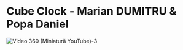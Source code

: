 # Cube Clock - Marian DUMITRU & Popa Daniel 

![Video 360 (Miniatură YouTube)-3](https://user-images.githubusercontent.com/110493446/184898624-2da7adae-dcdb-4e40-90a4-84213b4e5644.gif)

